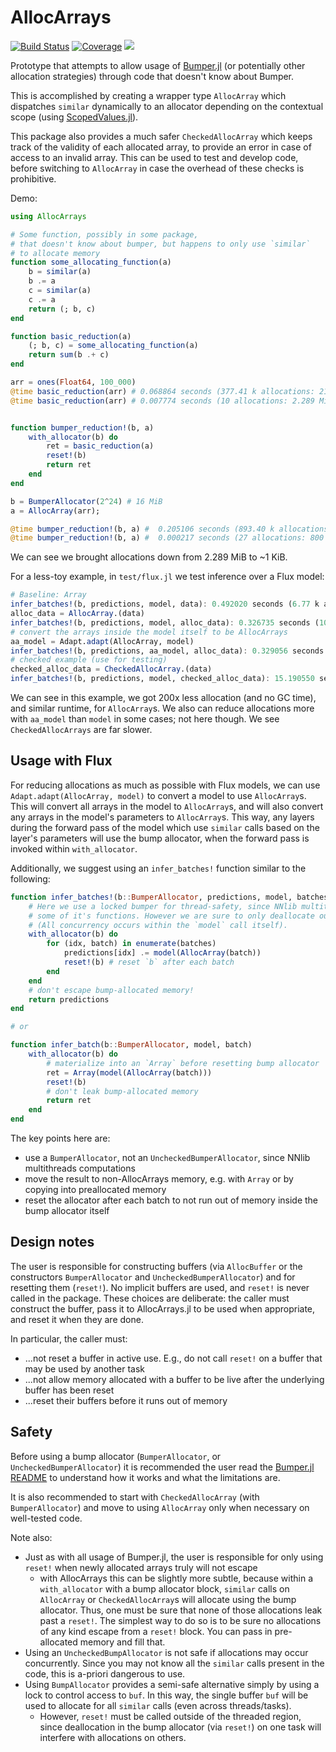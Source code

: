 # AllocArrays

[![Build Status](https://github.com/ericphanson/AllocArrays.jl/actions/workflows/CI.yml/badge.svg?branch=main)](https://github.com/ericphanson/AllocArrays.jl/actions/workflows/CI.yml?query=branch%3Amain)
[![Coverage](https://codecov.io/gh/ericphanson/AllocArrays.jl/branch/main/graph/badge.svg)](https://codecov.io/gh/ericphanson/AllocArrays.jl)
[![](https://img.shields.io/badge/docs-dev-blue.svg)](https://ericphanson.github.io/AllocArrays.jl/dev/)

Prototype that attempts to allow usage of [Bumper.jl](https://github.com/MasonProtter/Bumper.jl) (or potentially other allocation strategies) through code that doesn't know about Bumper.

This is accomplished by creating a wrapper type `AllocArray` which dispatches `similar` dynamically to an allocator depending on the contextual scope (using [ScopedValues.jl](https://github.com/vchuravy/ScopedValues.jl)).

This package also provides a much safer `CheckedAllocArray` which keeps track of the validity
of each allocated array, to provide an error in case of access to an invalid array. This
can be used to test and develop code, before switching to `AllocArray` in case the overhead
of these checks is prohibitive.

Demo:

```julia
using AllocArrays

# Some function, possibly in some package,
# that doesn't know about bumper, but happens to only use `similar`
# to allocate memory
function some_allocating_function(a)
    b = similar(a)
    b .= a
    c = similar(a)
    c .= a
    return (; b, c)
end

function basic_reduction(a)
    (; b, c) = some_allocating_function(a)
    return sum(b .+ c)
end

arr = ones(Float64, 100_000)
@time basic_reduction(arr) # 0.068864 seconds (377.41 k allocations: 21.811 MiB, 99.47% compilation time)
@time basic_reduction(arr) # 0.007774 seconds (10 allocations: 2.289 MiB, 94.21% gc time)


function bumper_reduction!(b, a)
    with_allocator(b) do
        ret = basic_reduction(a)
        reset!(b)
        return ret
    end
end

b = BumperAllocator(2^24) # 16 MiB
a = AllocArray(arr);

@time bumper_reduction!(b, a) #  0.205106 seconds (893.40 k allocations: 44.941 MiB, 2.62% gc time, 99.67% compilation time)
@time bumper_reduction!(b, a) #  0.000217 seconds (27 allocations: 800 bytes)
```

We can see we brought allocations down from 2.289 MiB to ~1 KiB.

For a less-toy example, in `test/flux.jl` we test inference over a Flux model:

```julia
# Baseline: Array
infer_batches!(b, predictions, model, data): 0.492020 seconds (6.77 k allocations: 221.508 MiB, 4.57% gc time)
alloc_data = AllocArray.(data)
infer_batches!(b, predictions, model, alloc_data): 0.326735 seconds (10.09 k allocations: 843.047 KiB)
# convert the arrays inside the model itself to be AllocArrays
aa_model = Adapt.adapt(AllocArray, model)
infer_batches!(b, predictions, aa_model, alloc_data): 0.329056 seconds (10.54 k allocations: 855.547 KiB)
# checked example (use for testing)
checked_alloc_data = CheckedAllocArray.(data)
infer_batches!(b, predictions, model, checked_alloc_data): 15.190550 seconds (22.61 k allocations: 1.363 MiB)
```

We can see in this example, we got 200x less allocation (and no GC time), and similar runtime, for `AllocArray`s. We also can reduce allocations more with `aa_model` than `model` in some cases; not here though. We see `CheckedAllocArrays` are far slower.

## Usage with Flux

For reducing allocations as much as possible with Flux models, we can use `Adapt.adapt(AllocArray, model)` to convert a model to use `AllocArray`s. This will convert all arrays in the model to `AllocArray`s, and will also convert any arrays in the model's parameters to `AllocArray`s. This way, any layers during the forward pass of the model which use `similar` calls based on the layer's parameters will use the bump allocator, when the forward pass is invoked within `with_allocator`.

Additionally, we suggest using an `infer_batches!` function similar to the following:

```julia
function infer_batches!(b::BumperAllocator, predictions, model, batches)
    # Here we use a locked bumper for thread-safety, since NNlib multithreads
    # some of it's functions. However we are sure to only deallocate outside of the threaded region.
    # (All concurrency occurs within the `model` call itself).
    with_allocator(b) do
        for (idx, batch) in enumerate(batches)
            predictions[idx] .= model(AllocArray(batch))
            reset!(b) # reset `b` after each batch
        end
    end
    # don't escape bump-allocated memory!
    return predictions
end

# or

function infer_batch(b::BumperAllocator, model, batch)
    with_allocator(b) do
        # materialize into an `Array` before resetting bump allocator
        ret = Array(model(AllocArray(batch)))
        reset!(b)
        # don't leak bump-allocated memory
        return ret
    end
end
```

The key points here are:

* use a `BumperAllocator`, not an `UncheckedBumperAllocator`, since NNlib multithreads computations
* move the result to non-AllocArrays memory, e.g. with `Array` or by copying into preallocated memory
* reset the allocator after each batch to not run out of memory inside the bump allocator itself

## Design notes

The user is responsible for constructing buffers (via `AllocBuffer` or the constructors `BumperAllocator` and `UncheckedBumperAllocator`) and for resetting them (`reset!`).
No implicit buffers are used, and `reset!` is never called in the package. These choices are deliberate: the caller must construct the buffer, pass it to AllocArrays.jl to be used when appropriate, and reset it when they are done.

In particular, the caller must:
- ...not reset a buffer in active use. E.g., do not call `reset!` on a buffer that may be used by another task
- ...not allow memory allocated with a buffer to be live after the underlying buffer has been reset
- ...reset their buffers before it runs out of memory

## Safety

Before using a bump allocator (`BumperAllocator`, or `UncheckedBumperAllocator`) it is recommended the user read the [Bumper.jl README](https://github.com/MasonProtter/Bumper.jl#bumperjl) to understand how it works and what the limitations are.

It is also recommended to start with `CheckedAllocArray` (with `BumperAllocator`)
and move to using `AllocArray` only when necessary on well-tested code.

Note also:

- Just as with all usage of Bumper.jl, the user is responsible for only using `reset!` when newly allocated arrays truly will not escape
  - with AllocArrays this can be slightly more subtle, because within a `with_allocator` with a bump allocator  block, `similar` calls on `AllocArray` or `CheckedAllocArray`s will allocate using the bump allocator. Thus, one must be sure that none of those allocations leak past a `reset!`. The simplest way to do so is to be sure no allocations of any kind escape from a `reset!` block. You can pass in pre-allocated memory and fill that.
- Using an `UncheckedBumpAllocator` is not safe if allocations may occur concurrently. Since you may not know all the `similar` calls present in the code, this is a-priori dangerous to use.
- Using `BumpAllocator` provides a semi-safe alternative simply by using a lock to control access to `buf`. In this way, the single buffer `buf` will be used to allocate for all `similar` calls (even across threads/tasks).
    - However, `reset!` must be called outside of the threaded region, since deallocation in the bump allocator (via `reset!`) on one task will interfere with allocations on others.

